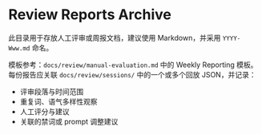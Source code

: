 # Review Reports Archive

此目录用于存放人工评审或周报文档，建议使用 Markdown，并采用 `YYYY-Www.md` 命名。

模板参考：`docs/review/manual-evaluation.md` 中的 Weekly Reporting 模板。每份报告应关联 `docs/review/sessions/` 中的一个或多个回放 JSON，并记录：
- 评审段落与时间范围
- 重复词、语气多样性观察
- 人工评分与建议
- 关联的禁词或 prompt 调整建议
